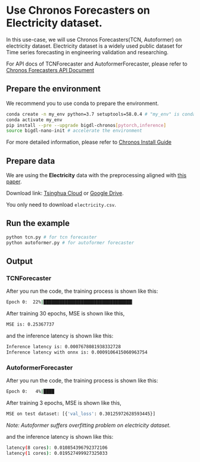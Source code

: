 # Use Chronos Forecasters on Electricity dataset.



In this use-case, we will use Chronos Forecasters(TCN, Autoformer) on electricity dataset. Electricity dataset is a widely used public dataset for Time series forecasting in engineering validation and researching.

For API docs of TCNForecaster and AutoformerForecaster, please refer to
[Chronos Forecasters API Document](https://bigdl.readthedocs.io/en/latest/doc/PythonAPI/Chronos/forecasters.html)



## Prepare the environment



We recommend you to use conda to prepare the environment.



```bash
conda create -n my_env python=3.7 setuptools=58.0.4 # "my_env" is conda environment name, you can use any name you like.
conda activate my_env
pip install --pre --upgrade bigdl-chronos[pytorch,inference]
source bigdl-nano-init # accelerate the environment
```



For more detailed information, please refer to [Chronos Install Guide](https://bigdl.readthedocs.io/en/latest/doc/Chronos/Overview/install.html)



## Prepare data



We are using the **Electricity** data with the preprocessing aligned with [this paper](https://arxiv.org/abs/2106.13008).



Download link: [Tsinghua Cloud](https://cloud.tsinghua.edu.cn/d/e1ccfff39ad541908bae/) or [Google Drive](https://drive.google.com/drive/folders/1ZOYpTUa82_jCcxIdTmyr0LXQfvaM9vIy?usp=sharing).

You only need to download `electricity.csv`.



## Run the example



```bash
python tcn.py # for tcn forecaster
python autoformer.py # for autoformer forecaster
```



## Output

### TCNForecaster
After you run the code, the training process is shown like this:
```bash
Epoch 0:  22%|█████████████████████████████████▎                                                                                                                   | 123/550 [00:04<00:15, 28.05it/s, loss=0.355]
```

After training 30 epochs, MSE is shown like this,
```bash
MSE is: 0.25367737
```

and the inference latency is shown like this:
```bash
Inference latency is: 0.0007678081938332728
Inference latency with onnx is: 0.0009106415060963754
```

### AutoformerForecaster

After you run the code, the training process is shown like this:
```bash
Epoch 0:   4%|████                                                                                         | 24/550 [00:09<03:34,  2.46it/s, loss=1.01]
```

After training 3 epochs, MSE is shown like this,
```bash
MSE on test dataset: [{'val_loss': 0.30125972628593445}]
```
*Note: Autoformer suffers overfitting problem on electricity dataset.*

and the inference latency is shown like this:
```bash
latency(8 cores): 0.010854396792372106
latency(1 cores): 0.019527499927325033
```



